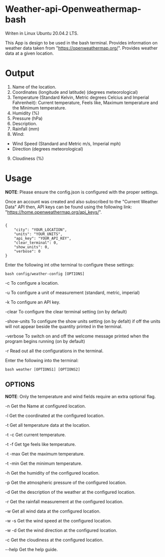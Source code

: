 # Weather-api-Openweathermap-bash

Writen in Linux Ubuntu 20.04.2 LTS.

This App is design to be used in the bash terminal. 
Provides information on weather data taken from "https://openweathermap.org/".
Provides weather data at a given location.

# Output

1. Name of the location.
2. Coordinates (longitude and latitude) (degrees meteorological)
3. Temperature (Standard Kelvin, Metric degrees Celcius and Imperial Fahrenheit): Current temperature, Feels like, Maximum temperature and the Minimum temperature.
4. Humidity (%)
5. Pressure (hPa)
6. Description.
7. Rainfall (mm)
8. Wind:
- Wind Speed (Standard and Metric m/s, Imperial mph)
- Direction (degrees meteorological) 
9. Cloudiness (%)

# Usage

**NOTE**: Please ensure the config.json is configured with the proper settings.

Once an account was created and also subscribed to the "Current Weather Data" API then,
API keys can be found using the following link: "https://home.openweathermap.org/api_keys/".

<pre><code>
{
	"city": "YOUR_LOCATION",
	"units": "YOUR_UNITS",
	"api_key": "YOUR_API_KEY",
	"clear_terminal": 0,
  	"show_units": 0,
  	"verbose": 0
}
</code></pre>

Enter the following int othe terminal to configure these settings:

	bash config/weather-config [OPTIONS]

-c To configure a location.

-u To configure a unit of measurement (standard, metric, imperial)

-k To configure an API key.

-clear To configure the clear terminal setting (on by default)

-show-units To configure the show units setting (on by defalt) if off the units will not appear beside the quantity printed in the terminal.

-verbose To switch on and off the welcome message printed when the program begins running (on by default)

-r Read out all the configurations in the terminal.

Enter the following into the terminal:

	bash weather [OPTIONS1] [OPTIONS2]

## OPTIONS

**NOTE**: Only the temperature and wind fields require an extra optional flag. 

-n Get the Name at configured location.

-l Get the coordinated at the configured location.

-t Get all temperature data at the location.

-t -c Get current temperature.
	
-t -f Get tge feels like temperature.
	
-t -max Get the maximum temperature.
	
-t -min Get the minimum temperature.
	
-h Get the humidity of the configured location.

-p Get the atmospheric pressure of the configured location.

-d Get the description of the weather at the configured location.

-r Get the rainfall measurement at the configured location.

-w Get all wind data at the configured location.

-w -s Get the wind speed at the configured location.
	
-w -d Get the wind direction at the configured location.
	
-c Get the cloudiness at the configured location. 

--help Get the help guide.

